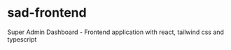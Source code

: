 # sad-frontend
Super Admin Dashboard - Frontend application with react, tailwind css and typescript
